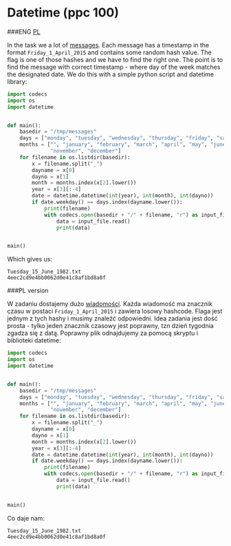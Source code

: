 # Datetime (ppc 100)

###ENG
[PL](#pl-version)

In the task we a lot of [messages](messages.zip).
Each message has a timestamp in the format `Friday_1_April_2015` and contains some random hash value.
The flag is one of those hashes and we have to find the right one.
The point is to find the message with correct timestamp - where day of the week matches the designated date.
We do this with a simple python script and datetime library:

```python
import codecs
import os
import datetime


def main():
    basedir = "/tmp/messages"
    days = ["monday", "tuesday", "wednesday", "thursday", "friday", "saturday", "sunday"]
    months = ["", "january", "february", "march", "april", "may", "june", "july", "august", "september", "october",
              "november", "december"]
    for filename in os.listdir(basedir):
        x = filename.split("_")
        dayname = x[0]
        dayno = x[1]
        month = months.index(x[2].lower())
        year = x[3][:-4]
        date = datetime.datetime(int(year), int(month), int(dayno))
        if date.weekday() == days.index(dayname.lower()):
            print(filename)
            with codecs.open(basedir + "/" + filename, "r") as input_file:
                data = input_file.read()
                print(data)


main()
```

Which gives us:

```
Tuesday_15_June_1982.txt
4eec2cd9e4bb0062d0e41c8af1bd8a0f
```


###PL version

W zadaniu dostajemy dużo [wiadomości](messages.zip).
Każda wiadomość ma znacznik czasu w postaci `Friday_1_April_2015` i zawiera losowy hashcode.
Flaga jest jednym z tych hashy i musimy znaleźć odpowiedni.
Idea zadania jest dość prosta - tylko jeden znacznik czasowy jest poprawny, tzn dzień tygodnia zgadza się z datą.
Poprawny plik odnajdujemy za pomocą skryptu i biblioteki datetime:

```python
import codecs
import os
import datetime


def main():
    basedir = "/tmp/messages"
    days = ["monday", "tuesday", "wednesday", "thursday", "friday", "saturday", "sunday"]
    months = ["", "january", "february", "march", "april", "may", "june", "july", "august", "september", "october",
              "november", "december"]
    for filename in os.listdir(basedir):
        x = filename.split("_")
        dayname = x[0]
        dayno = x[1]
        month = months.index(x[2].lower())
        year = x[3][:-4]
        date = datetime.datetime(int(year), int(month), int(dayno))
        if date.weekday() == days.index(dayname.lower()):
            print(filename)
            with codecs.open(basedir + "/" + filename, "r") as input_file:
                data = input_file.read()
                print(data)


main()
```

Co daje nam:

```
Tuesday_15_June_1982.txt
4eec2cd9e4bb0062d0e41c8af1bd8a0f
```
